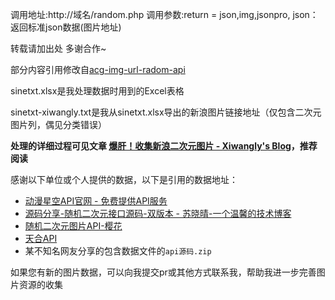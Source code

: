 调用地址:http://域名/random.php 调用参数:return = json,img,jsonpro,  json：返回标准json数据(图片地址)

转载请加出处 多谢合作~

部分内容引用修改自[acg-img-url-radom-api](https://github.com/tleba/acg-img-url-radom-api)

sinetxt.xlsx是我处理数据时用到的Excel表格

sinetxt-xiwangly.txt是我从sinetxt.xlsx导出的新浪图片链接地址（仅包含二次元图片列，偶见分类错误）

**处理的详细过程可见文章 [爆肝！收集新浪二次元图片 - Xiwangly's Blog](https://www.xiwangly.top/%e7%88%86%e8%82%9d%ef%bc%81%e6%94%b6%e9%9b%86%e6%96%b0%e6%b5%aa%e4%ba%8c%e6%ac%a1%e5%85%83%e5%9b%be%e7%89%87.html)，推荐阅读**

感谢以下单位或个人提供的数据，以下是引用的数据地址：

- [动漫星空API官网 - 免费提供API服务](https://api.dongmanxingkong.com/)
- [源码分享-随机二次元接口源码-双版本 - 苏晓晴-一个温馨的技术博客](https://www.toubiec.cn/99.html)
- [随机二次元图片API-樱花](https://www.dmoe.cc/sinetxt.txt)
- [天合API](https://api.ococn.cn/sinetxt.txt)
- 某不知名网友分享的包含数据文件的`api源码.zip`

如果您有新的图片数据，可以向我提交pr或其他方式联系我，帮助我进一步完善图片资源的收集